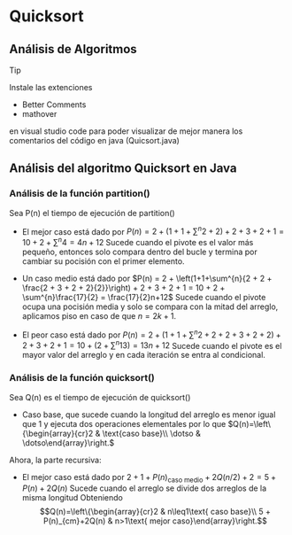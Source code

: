 # Quicksort
## Análisis de Algoritmos

>[!TIP]
>
>Instale las extenciones
>* Better Comments
>* mathover
>
>en visual studio code para poder visualizar de mejor manera los comentarios del código en java (Quicsort.java)

## Análisis del algoritmo Quicksort en Java

### Análisis de la función partition()

Sea P(n) el tiempo de ejecución de partition() 
* El mejor caso está dado por
  $P(n) = 2 + \left(1+1+\sum^{n}{2+2}\right) + 2 + 3 + 2 + 1= 10 + 2 + \sum^{n}4 = 4n+12$
  Sucede cuando el pivote es el valor más pequeño, entonces solo compara dentro del bucle y
  termina por cambiar su pocisión con el primer elemento.

* Un caso medio está dado por
  $P(n) = 2 + \left(1+1+\sum^{n}{2 + 2 + \frac{2 + 3 + 2 + 2}{2}}\right) + 2 + 3 + 2 + 1 = 10 + 2 + \sum^{n}\frac{17}{2} = \frac{17}{2}n+12$
  Sucede cuando el pivote ocupa una pocisión media y solo se compara con la mitad del arreglo, aplicamos piso en caso de que $n = 2k+1$.

* El peor caso está dado por 
  $P(n) = 2 + \left(1+1+\sum^{n}{2 + 2 + 2 + 3 + 2 + 2}\right) + 2 + 3 + 2 + 1 = 10 + (2 + \sum^{n}13) = 13n+12$
  Sucede cuando el pivote es el mayor valor del arreglo y en cada iteración se entra al condicional.
  
### Análisis de la función quicksort() 

Sea  Q(n) es el tiempo de ejecución de quicksort()

* Caso base, que sucede cuando la longitud del arreglo es menor igual que 1 y ejecuta dos operaciones elementales por lo que
  $Q(n)=\left\{\begin{array}{cr}2 & \text{caso base}\\ \dotso & \dotso\end{array}\right.$
  
 Ahora, la parte recursiva:
         
* El mejor caso está dado por
  $2 + 1 + P(n)_{\text{caso medio}} + 2Q(n/2) + 2 = 5 + P(n)+2Q(n)$
  Sucede cuando el arreglo se divide dos arreglos de la misma longitud
  Obteniendo $$Q(n)=\left\{\begin{array}{cr}2 & n\leq1\text{ caso base}\\ 5 + P(n)_{cm}+2Q(n) & n>1\text{ mejor caso}\end{array}\right.$$
